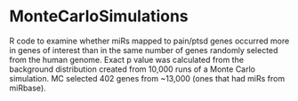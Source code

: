 # MonteCarloSimulations

R code to examine whether miRs mapped to pain/ptsd genes occurred more in genes of interest than in the same number of genes randomly selected from the human genome. Exact p value was calculated from the background distribution created from 10,000 runs of a Monte Carlo simulation. MC selected 402 genes from ~13,000 (ones that had miRs from miRbase). 

